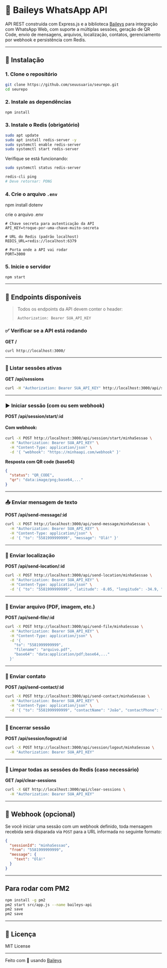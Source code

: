 # 📲 Baileys WhatsApp API

API REST construída com Express.js e a biblioteca [Baileys](https://github.com/WhiskeySockets/Baileys) para integração com WhatsApp Web, com suporte a múltiplas sessões, geração de QR Code, envio de mensagens, arquivos, localização, contatos, gerenciamento por webhook e persistência com Redis.

---

## 🚀 Instalação

### 1. Clone o repositório
```bash
git clone https://github.com/seuusuario/seurepo.git
cd seurepo
```

### 2. Instale as dependências
```bash
npm install
```

### 3. Instale o Redis (obrigatório)
```bash
sudo apt update
sudo apt install redis-server -y
sudo systemctl enable redis-server
sudo systemctl start redis-server
```

Verifique se está funcionando:
```bash
sudo systemctl status redis-server

redis-cli ping
# Deve retornar: PONG
```

### 4. Crie o arquivo `.env` 
npm install dotenv

crie o arquivo .env
```
# Chave secreta para autenticação da API
API_KEY=troque-por-uma-chave-muito-secreta

# URL do Redis (padrão localhost)
REDIS_URL=redis://localhost:6379

# Porta onde a API vai rodar
PORT=3000
```

### 5. Inicie o servidor
```bash
npm start
```

---

## 📌 Endpoints disponíveis

> Todos os endpoints da API devem conter o header:
>
> `Authorization: Bearer SUA_API_KEY`

### ✅ Verificar se a API está rodando
**GET /**
```bash
curl http://localhost:3000/
```

---

### 🔐 Listar sessões ativas
**GET /api/sessions**
```bash
curl -H "Authorization: Bearer SUA_API_KEY" http://localhost:3000/api/sessions
```

---

### ▶️ Iniciar sessão (com ou sem webhook)
**POST /api/session/start/:id**

#### Com webhook:
```bash
curl -X POST http://localhost:3000/api/session/start/minhaSessao \
  -H "Authorization: Bearer SUA_API_KEY" \
  -H "Content-Type: application/json" \
  -d '{ "webhook": "https://minhaapi.com/webhook" }'
```

**Resposta com QR code (base64)**
```json
{
  "status": "QR_CODE",
  "qr": "data:image/png;base64,..."
}
```

---

### 📤 Enviar mensagem de texto
**POST /api/send-message/:id**
```bash
curl -X POST http://localhost:3000/api/send-message/minhaSessao \
  -H "Authorization: Bearer SUA_API_KEY" \
  -H "Content-Type: application/json" \
  -d '{ "to": "5581999999999", "message": "Olá!" }'
```

---

### 📍 Enviar localização
**POST /api/send-location/:id**
```bash
curl -X POST http://localhost:3000/api/send-location/minhaSessao \
  -H "Authorization: Bearer SUA_API_KEY" \
  -H "Content-Type: application/json" \
  -d '{ "to": "5581999999999", "latitude": -8.05, "longitude": -34.9, "name": "Recife" }'
```

---

### 📎 Enviar arquivo (PDF, imagem, etc.)
**POST /api/send-file/:id**
```bash
curl -X POST http://localhost:3000/api/send-file/minhaSessao \
  -H "Authorization: Bearer SUA_API_KEY" \
  -H "Content-Type: application/json" \
  -d '{
    "to": "5581999999999",
    "filename": "arquivo.pdf",
    "base64": "data:application/pdf;base64,..."
  }'
```

---

### 👤 Enviar contato
**POST /api/send-contact/:id**
```bash
curl -X POST http://localhost:3000/api/send-contact/minhaSessao \
  -H "Authorization: Bearer SUA_API_KEY" \
  -H "Content-Type: application/json" \
  -d '{ "to": "5581999999999", "contactName": "João", "contactPhone": "5581888888888" }'
```

---

### 📴 Encerrar sessão
**POST /api/session/logout/:id**
```bash
curl -X POST http://localhost:3000/api/session/logout/minhaSessao \
  -H "Authorization: Bearer SUA_API_KEY"
```

---

### 🧼 Limpar todas as sessões do Redis (caso necessário)
**GET /api/clear-sessions**
```bash
curl -X GET http://localhost:3000/api/clear-sessions \
  -H "Authorization: Bearer SUA_API_KEY"
```

---

## 🧪 Webhook (opcional)
Se você iniciar uma sessão com um webhook definido, toda mensagem recebida será disparada via `POST` para a URL informada no seguinte formato:

```json
{
  "sessionId": "minhaSessao",
  "from": "5581999999999",
  "message": {
    "text": "Olá!"
  }
}
```

---

## Para rodar com PM2
```bash
npm install -g pm2
pm2 start src/app.js --name baileys-api
pm2 save
pm2 save

```

---

## 📄 Licença
MIT License

---

Feito com 💚 usando [Baileys](https://github.com/WhiskeySockets/Baileys)
